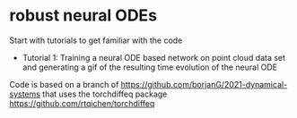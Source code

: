 # robust neural ODEs

Start with tutorials to get familiar with the code

* Tutorial 1: Training a neural ODE based network on point cloud data set and generating a gif of the resulting time evolution of the neural ODE

Code is based on a branch of https://github.com/borjanG/2021-dynamical-systems
that uses the torchdiffeq package https://github.com/rtqichen/torchdiffeq
